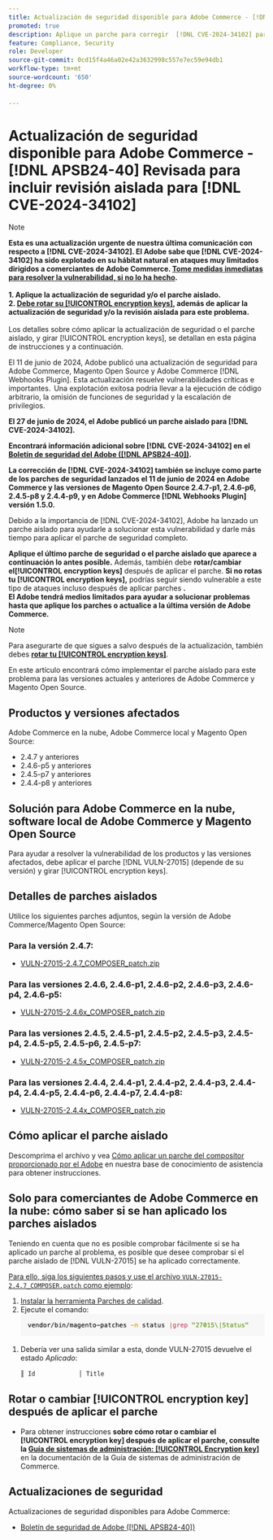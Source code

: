 ```yaml
---
title: Actualización de seguridad disponible para Adobe Commerce - [!DNL APSB24-40] Revisada para incluir revisión aislada para  [!DNL CVE-2024-34102]
promoted: true
description: Aplique un parche para corregir  [!DNL CVE-2024-34102] para Adobe Commerce 2.4.4-p8, 2.4.5-p7, 2.4.6-p5, 2.4.7 y versiones anteriores.
feature: Compliance, Security
role: Developer
source-git-commit: 0cd15f4a46a02e42a3632998c557e7ec59e94db1
workflow-type: tm+mt
source-wordcount: '650'
ht-degree: 0%

---
```


# Actualización de seguridad disponible para Adobe Commerce - [!DNL APSB24-40] Revisada para incluir revisión aislada para [!DNL CVE-2024-34102]

>[!NOTE]
>
>**Esta es una actualización urgente de nuestra última comunicación con respecto a [!DNL CVE-2024-34102]. El Adobe sabe que [!DNL CVE-2024-34102] ha sido explotado en su hábitat natural en ataques muy limitados dirigidos a comerciantes de Adobe Commerce. <u>Tome medidas inmediatas para resolver la vulnerabilidad, si no lo ha hecho</u>.<br><br>1. Aplique la actualización de seguridad y/o el parche aislado.<br>2. <u>Debe rotar su [!UICONTROL encryption keys]</u>, además de aplicar la actualización de seguridad y/o la revisión aislada para este problema.**<br><br> Los detalles sobre cómo aplicar la actualización de seguridad o el parche aislado, y girar [!UICONTROL encryption keys], se detallan en esta página de instrucciones y a continuación.

El 11 de junio de 2024, Adobe publicó una actualización de seguridad para Adobe Commerce, Magento Open Source y Adobe Commerce [!DNL Webhooks Plugin]. Esta actualización resuelve vulnerabilidades críticas e importantes.  Una explotación exitosa podría llevar a la ejecución de código arbitrario, la omisión de funciones de seguridad y la escalación de privilegios.

**El 27 de junio de 2024, el Adobe publicó un parche aislado para [!DNL CVE-2024-34102].**

**Encontrará información adicional sobre [!DNL CVE-2024-34102] en el [Boletín de seguridad del Adobe ([!DNL APSB24-40])](https://helpx.adobe.com/security/products/magento/apsb24-40.html).**

**La corrección de [!DNL CVE-2024-34102] también se incluye como parte de los parches de seguridad lanzados el 11 de junio de 2024 en Adobe Commerce y las versiones de Magento Open Source 2.4.7-p1, 2.4.6-p6, 2.4.5-p8 y 2.4.4-p9, y en Adobe Commerce [!DNL Webhooks Plugin] versión 1.5.0.**

Debido a la importancia de [!DNL CVE-2024-34102], Adobe ha lanzado un parche aislado para ayudarle a solucionar esta vulnerabilidad y darle más tiempo para aplicar el parche de seguridad completo.

**Aplique el último parche de seguridad o el parche aislado que aparece a continuación lo antes posible.**
Además, también debe **rotar/cambiar el[!UICONTROL encryption keys]** después de aplicar el parche.
**Si no rotas tu [!UICONTROL encryption keys],** podrías seguir siendo vulnerable a este tipo de ataques incluso después de aplicar parches **.<br>
El Adobe tendrá medios limitados para ayudar a solucionar problemas hasta que aplique los parches o actualice a la última versión de Adobe Commerce.**<br>

>[!NOTE]
>
>Para asegurarte de que sigues a salvo después de la actualización, también debes **[rotar tu [!UICONTROL encryption keys]](https://experienceleague.adobe.com/en/docs/commerce-admin/systems/security/encryption-key)**.

En este artículo encontrará cómo implementar el parche aislado para este problema para las versiones actuales y anteriores de Adobe Commerce y Magento Open Source.

## Productos y versiones afectados

Adobe Commerce en la nube, Adobe Commerce local y Magento Open Source:

* 2.4.7 y anteriores
* 2.4.6-p5 y anteriores
* 2.4.5-p7 y anteriores
* 2.4.4-p8 y anteriores

## Solución para Adobe Commerce en la nube, software local de Adobe Commerce y Magento Open Source

Para ayudar a resolver la vulnerabilidad de los productos y las versiones afectados, debe aplicar el parche [!DNL VULN-27015] (depende de su versión) y girar [!UICONTROL encryption keys].

## Detalles de parches aislados

Utilice los siguientes parches adjuntos, según la versión de Adobe Commerce/Magento Open Source:

### Para la versión 2.4.7:

* [VULN-27015-2.4.7_COMPOSER_patch.zip](assets/VULN-27015-2.4.7_COMPOSER_patch.zip)

### Para las versiones 2.4.6, 2.4.6-p1, 2.4.6-p2, 2.4.6-p3, 2.4.6-p4, 2.4.6-p5:

* [VULN-27015-2.4.6x_COMPOSER_patch.zip](assets/VULN-27015-2.4.6x_COMPOSER_patch.zip)

### Para las versiones 2.4.5, 2.4.5-p1, 2.4.5-p2, 2.4.5-p3, 2.4.5-p4, 2.4.5-p5, 2.4.5-p6, 2.4.5-p7:

* [VULN-27015-2.4.5x_COMPOSER_patch.zip](assets/VULN-27015-2.4.5x_COMPOSER_patch.zip)

### Para las versiones 2.4.4, 2.4.4-p1, 2.4.4-p2, 2.4.4-p3, 2.4.4-p4, 2.4.4-p5, 2.4.4-p6, 2.4.4-p7, 2.4.4-p8:

* [VULN-27015-2.4.4x_COMPOSER_patch.zip](assets/VULN-27015-2.4.4x_COMPOSER_patch.zip)


## Cómo aplicar el parche aislado

Descomprima el archivo y vea [Cómo aplicar un parche del compositor proporcionado por el Adobe](https://experienceleague.adobe.com/docs/commerce-knowledge-base/kb/how-to/how-to-apply-a-composer-patch-provided-by-magento.html) en nuestra base de conocimiento de asistencia para obtener instrucciones.

## Solo para comerciantes de Adobe Commerce en la nube: cómo saber si se han aplicado los parches aislados

Teniendo en cuenta que no es posible comprobar fácilmente si se ha aplicado un parche al problema, es posible que desee comprobar si el parche aislado de [!DNL VULN-27015] se ha aplicado correctamente.

<u>Para ello, siga los siguientes pasos y use el archivo `VULN-27015-2.4.7_COMPOSER.patch` como ejemplo</u>:

1. [Instalar la herramienta Parches de calidad](https://experienceleague.adobe.com/docs/commerce-operations/tools/quality-patches-tool/usage.html).
1. Ejecute el comando:<br>
   ![cve-2024-34102-tell-if-patch-applied-code](assets/cve-2024-34102-tell-if-patch-applied-code.png)

<!--
    ```bash
    vendor/bin/magento-patches -n status |grep "27015\|Status"
    ```
-->

1. Debería ver una salida similar a esta, donde VULN-27015 devuelve el estado *Aplicado*:

   ```bash
   ║ Id            │ Title                                                        │ Category        │ Origin                 │ Status      │ Details                                          ║ ║ N/A           │ ../m2-hotfixes/VULN-27015-2.4.7_COMPOSER_patch.patch      │ Other           │ Local                  │ Applied     │ Patch type: Custom                                
   ```

## Rotar o cambiar [!UICONTROL encryption key] después de aplicar el parche

* Para obtener instrucciones **sobre cómo rotar o cambiar el [!UICONTROL encryption key] después de aplicar el parche, consulte la [Guía de sistemas de administración: [!UICONTROL Encryption key]](https://experienceleague.adobe.com/en/docs/commerce-admin/systems/security/encryption-key)** en la documentación de la Guía de sistemas de administración de Commerce.

## Actualizaciones de seguridad

Actualizaciones de seguridad disponibles para Adobe Commerce:

* [Boletín de seguridad de Adobe ([!DNL APSB24-40])](https://helpx.adobe.com/security/products/magento/apsb24-40.html)
